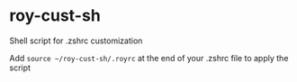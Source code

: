 # roy-cust-sh
Shell script for .zshrc customization

Add `source ~/roy-cust-sh/.royrc` at the end of your .zshrc file to apply the script
